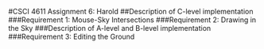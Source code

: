 #CSCI 4611 Assignment 6: Harold
##Description of C-level implementation
###Requirement 1: Mouse-Sky Intersections
###Requirement 2: Drawing in the Sky
###Description of A-level and B-level implementation
###Requirement 3: Editing the Ground
